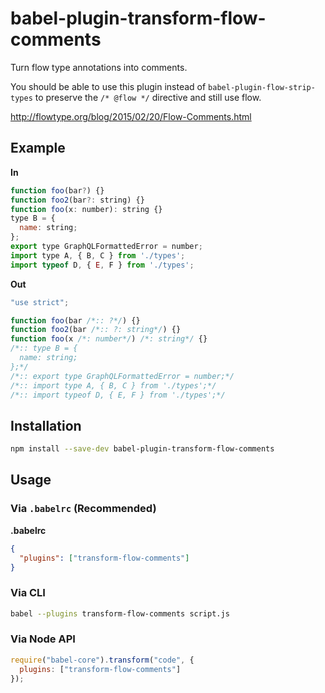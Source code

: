 # babel-plugin-transform-flow-comments

Turn flow type annotations into comments.

You should be able to use this plugin instead of `babel-plugin-flow-strip-types` to preserve the `/* @flow */` directive and still use flow.

http://flowtype.org/blog/2015/02/20/Flow-Comments.html

## Example

**In**

```javascript
function foo(bar?) {}
function foo2(bar?: string) {}
function foo(x: number): string {}
type B = {
  name: string;
};
export type GraphQLFormattedError = number;
import type A, { B, C } from './types';
import typeof D, { E, F } from './types';
```

**Out**

```javascript
"use strict";

function foo(bar /*:: ?*/) {}
function foo2(bar /*:: ?: string*/) {}
function foo(x /*: number*/) /*: string*/ {}
/*:: type B = {
  name: string;
};*/
/*:: export type GraphQLFormattedError = number;*/
/*:: import type A, { B, C } from './types';*/
/*:: import typeof D, { E, F } from './types';*/
```

## Installation

```sh
npm install --save-dev babel-plugin-transform-flow-comments
```

## Usage

### Via `.babelrc` (Recommended)

**.babelrc**

```json
{
  "plugins": ["transform-flow-comments"]
}
```

### Via CLI

```sh
babel --plugins transform-flow-comments script.js
```

### Via Node API

```javascript
require("babel-core").transform("code", {
  plugins: ["transform-flow-comments"]
});
```
